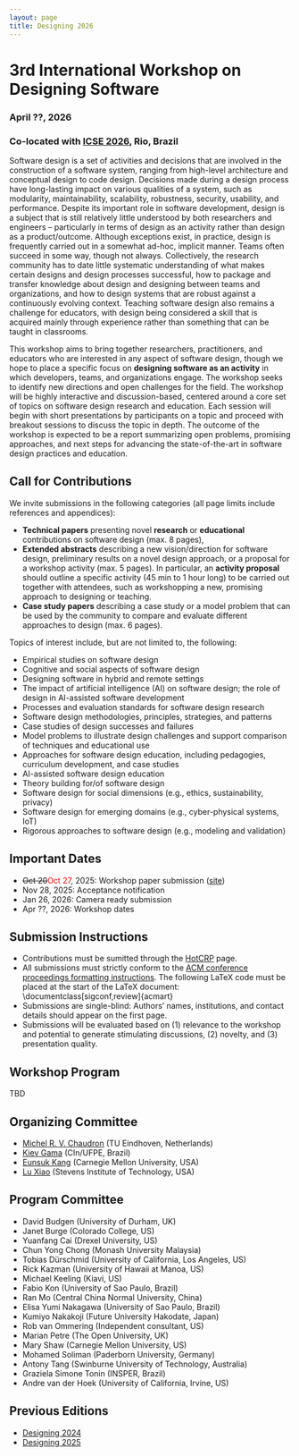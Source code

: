 ```yaml
---
layout: page
title: Designing 2026
---
```


# 3rd International Workshop on Designing Software
### April ??, 2026
### Co-located with [ICSE 2026](https://conf.researchr.org/home/icse-2026), Rio, Brazil

Software design is a set of activities and decisions that are involved in the construction of a software system, ranging from high-level architecture and conceptual design to code design. Decisions made during a design process have long-lasting impact on various qualities of a system, such as modularity, maintainability, scalability, robustness, security, usability, and performance. Despite its important role in software development, design is a subject that is still relatively little understood by both researchers and engineers – particularly in terms of design as an activity rather than design as a product/outcome. Although exceptions exist, in practice, design is frequently carried out in a somewhat ad-hoc, implicit manner. Teams often succeed in some way, though not always. Collectively, the research community has to date little systematic understanding of what makes certain designs and design processes successful, how to package and transfer knowledge about design and designing between teams and organizations, and how to design systems that are robust against a continuously evolving context. Teaching software design also remains a challenge for educators, with design being considered a skill that is acquired mainly through experience rather than something that can be taught in classrooms. 

This workshop aims to bring together researchers, practitioners, and educators who are interested in any aspect of software design, though we hope to place a specific focus on **designing software as an activity** in which developers, teams, and organizations engage. The workshop seeks to identify new directions and open challenges for the field. The workshop will be highly interactive and discussion-based, centered around a core set of topics on software design research and education. Each session will begin with short presentations by participants on a topic and proceed with breakout sessions to discuss the topic in depth. The outcome of the workshop is expected to be a report summarizing open problems, promising approaches, and next steps for advancing the state-of-the-art in software design practices and education.

## Call for Contributions

We invite submissions in the following categories (all page limits include references and appendices): 
- **Technical papers** presenting novel **research** or **educational** contributions on software design (max. 8 pages),
- **Extended abstracts** describing a new vision/direction for software design, preliminary results on a novel design approach, or a proposal for a workshop activity (max. 5 pages). In particular, an **activity proposal** should outline a specific activity (45 min to 1 hour long) to be carried out together with attendees, such as workshopping a new, promising approach to designing or teaching. 
- **Case study papers** describing a case study or a model problem that can be used by the community to compare and evaluate different approaches to design (max. 6 pages).  

Topics of interest include, but are not limited to, the following:
- Empirical studies on software design
- Cognitive and social aspects of software design
- Designing software in hybrid and remote settings
- The impact of artificial intelligence (AI) on software design; the role of design in AI-assisted software development
- Processes and evaluation standards for software design research
- Software design methodologies, principles, strategies, and patterns
- Case studies of design successes and failures
- Model problems to illustrate design challenges and support comparison of techniques and educational use
- Approaches for software design education, including pedagogies, curriculum development, and case studies
- AI-assisted software design education
- Theory building for/of software design
- Software design for social dimensions (e.g., ethics, sustainability, privacy)
- Software design for emerging domains (e.g., cyber-physical systems, IoT)
- Rigorous approaches to software design (e.g., modeling and validation)

## Important Dates

- <span style="text-decoration:line-through">Oct 20</span><span style="color:red">Oct 27</span>, 2025: Workshop paper submission ([site](https://icse2026-design.hotcrp.com/))
- Nov 28, 2025: Acceptance notification
- Jan 26, 2026: Camera ready submission
- Apr ??, 2026: Workshop dates

## Submission Instructions

- Contributions must be sumitted through the [HotCRP](https://icse2026-design.hotcrp.com/) page.
- All submissions must strictly conform to the [ACM conference proceedings formatting instructions](https://www.acm.org/publications/proceedings-template). The following LaTeX code must be placed at the start of the LaTeX document: \documentclass[sigconf,review]{acmart}
- Submissions are single-blind: Authors’ names, institutions, and contact details should appear on the first page.
- Submissions will be evaluated based on (1) relevance to the workshop and potential to generate stimulating discussions, (2) novelty, and (3) presentation quality.

## Workshop Program

TBD

## Organizing Committee

- [Michel R. V. Chaudron](https://research.tue.nl/en/persons/michel-rv-chaudron) (TU Eindhoven, Netherlands)
- [Kiev Gama](https://www.cin.ufpe.br/~kiev/) (CIn/UFPE, Brazil)
- [Eunsuk Kang](https://eskang.github.io/) (Carnegie Mellon University, USA)
- [Lu Xiao](https://personal.stevens.edu/~lxiao6/) (Stevens Institute of Technology, USA)

## Program Committee

- David Budgen (University of Durham, UK)
- Janet Burge	(Colorado College, US)
- Yuanfang Cai (Drexel University, US)
- Chun Yong Chong	(Monash University Malaysia)
- Tobias Dürschmid (University of California, Los Angeles, US)
- Rick Kazman	(University of Hawaii at Manoa, US)
- Michael Keeling	(Kiavi, US)
- Fabio Kon	(University of Sao Paulo, Brazil)
- Ran Mo (Central China Normal University, China)
- Elisa Yumi Nakagawa	(University of Sao Paulo, Brazil)
- Kumiyo Nakakoji	(Future University Hakodate, Japan)
- Rob van Ommering (Independent consultant, US)
- Marian Petre (The Open University, UK)
- Mary Shaw	(Carnegie Mellon University, US)
- Mohamed Soliman	(Paderborn University, Germany)
- Antony Tang	(Swinburne University of Technology, Australia)
- Graziela Simone Tonin	(INSPER, Brazil)
- Andre van der Hoek (University of California, Irvine, US)

## Previous Editions

- [Designing 2024](https://designing2024.github.io/)
- [Designing 2025](https://designing2025.github.io/)

